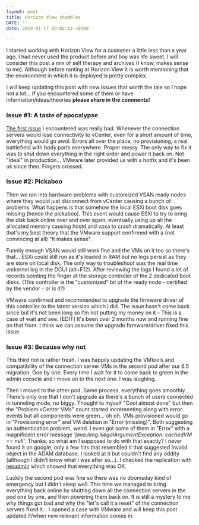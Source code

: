 ```yaml
---
layout: post
title: Horizon View shambles
DATE: ''
date: 2019-01-17 09:02:13 +0100

---
```

I started working with Horizon View for a customer a little less than a year ago. I had never used the product before and boy was life sweet. I will consider this post a mix of self therapy and archives (I know, makes sense to me). Although before ranting at Horizon View it is worth mentioning that the environment in which it is deployed is pretty complex.

I will keep updating this post with new issues that worth the tale so I hope not a lot... If you encountered some of them or have information/ideas/theories **please share in the comments!**

### Issue #1: A taste of apocalypse

[The first issue](https://communities.vmware.com/thread/591103 "Call of duty: Horizon View") I encountered was really bad. Whenever the connection servers would lose connectivity to vCenter, even for a short amount of time, everything would go awol. Errors all over the place, no provisioning, a real battlefield with body parts everywhere. Proper messy. The only way to fix it was to shut down everything in the right order and power it back on. Not "ideal" in production... VMware later provided us with a hotfix and it's been ok since then. Fingers crossed.

### Issue #2: Pickaboo

Then we ran into hardware problems with customized VSAN ready nodes where they would just disconnect from vCenter causing a bunch of problems. What happens is that somehow the local ESXi boot disk goes missing (hence the pickaboo). This event would cause ESXi to try to bring the disk back online over and over again, eventually using up all the allocated memory causing hostd and vpxa to crash dramatically. At least that's my best theory that the VMware support confirmed with a (not convincing at all) "It makes sense".

Funnily enough VSAN would still work fine and the VMs on it too so there's that... ESXi could still run as it's loaded in RAM but no logs persist as they are store on local disk. The only way to troubleshoot was the real time vmkernel log in the DCUI (alt+F12). After reviewing the logs I found a lot of records pointing the finger at the storage controller of the 2 dedicated boot disks. (This controller is the "customized" bit of the ready node - certified by the vendor - or is it?)

VMware confirmed and recommended to upgrade the firmware driver of this controller to the latest version which I did. The issue hasn't come back since but it's not been long so I'm not putting my money on it - This is a case of wait and see. \[EDIT\] It's been over 2 months now and running fine on that front. I think we can assume the upgrade firmware/driver fixed this issue.

### Issue #3: Because why not

This third riot is rather fresh. I was happily updating the VMtools and compatibility of the connection server VMs in the second pod after our 6.5 migration. One by one. Every time I wait for it to come back to green in the admin console and I move on to the next one. I was laughing.

Then I moved to the other pod. Same process, everything goes smoothly. There's only one that I don't upgrade as there's a bunch of users connected in tunneling mode, no biggy. Thought to myself "Cool almost done" but then the "Problem vCenter VMs" count started incrementing along with error events but all components were green... oh oh. VMs provisioned would go in "Provisioning error" and VM deletion in "Error (missing)". Both suggesting an authentication problem, weird. I even got some of them in "Error" with a magnificent error message _'java.lang.IllegalArgumentException: cachedVM == null'_. Thanks, so what am I supposed to do with that exactly? I never found it on google, only a few hits that resembled it that suggested Invalid object in the ADAM database. I looked at it but couldn't find any oddity (although I didn't know what I was after so...). I checked the replication with [repadmin](https://kb.vmware.com/s/article/1021805 "KB1021805") which showed that everything was OK.

Luckily the second pod was fine so there was no doomsday kind of emergency but I didn't sleep well. This time we managed to bring everything back online by shutting down all the connection servers in the pod one by one, and then powering them back on. It is still a mystery to me why things got bad and why the "let's call it a reset" of the connection servers fixed it... I opened a case with VMware and will keep this post updated if/when new relevant information comes in.